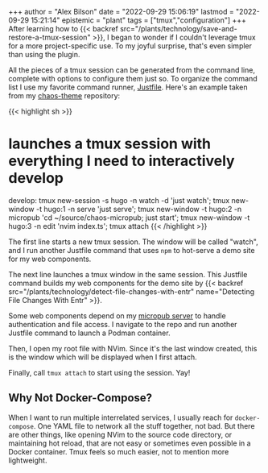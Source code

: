 +++
author = "Alex Bilson"
date = "2022-09-29 15:06:19"
lastmod = "2022-09-29 15:21:14"
epistemic = "plant"
tags = ["tmux","configuration"]
+++
After learning how to {{< backref src="/plants/technology/save-and-restore-a-tmux-session" >}}, I began to wonder if I couldn't leverage tmux for a more project-specific use. To my joyful surprise, that's even simpler than using the plugin.

All the pieces of a tmux session can be generated from the command line, complete with options to configure them just so. To organize the command list I use my favorite command runner, [Justfile](https://github.com/casey/just). Here's an example taken from my [chaos-theme](https://github.com/acbilson/chaos-theme/blob/master/app/Justfile) repository:

{{< highlight sh >}}
# launches a tmux session with everything I need to interactively develop
develop:
	tmux new-session -s hugo -n watch -d   'just watch';
	tmux new-window  -t hugo:1 -n serve    'just serve';
	tmux new-window  -t hugo:2 -n micropub 'cd ~/source/chaos-micropub; just start';
	tmux new-window  -t hugo:3 -n edit     'nvim index.ts';
	tmux attach
{{< /highlight >}}

The first line starts a new tmux session. The window will be called "watch", and I run another Justfile command that uses `npm` to hot-serve a demo site for my web components.

The next line launches a tmux window in the same session. This Justfile command builds my web components for the demo site by {{< backref src="/plants/technology/detect-file-changes-with-entr" name="Detecting File Changes With Entr" >}}.

Some web components depend on my [micropub server](https://github.com/acbilson/chaos-micropub) to handle authentication and file access. I navigate to the repo and run another Justfile command to launch a Podman container.

Then, I open my root file with NVim. Since it's the last window created, this is the window which will be displayed when I first attach.

Finally, call `tmux attach` to start using the session. Yay!

## Why Not Docker-Compose?

When I want to run multiple interrelated services, I usually reach for `docker-compose`. One YAML file to network all the stuff together, not bad. But there are other things, like opening NVim to the source code directory, or maintaining hot reload, that are not easy or sometimes even possible in a Docker container. Tmux feels so much easier, not to mention more lightweight.

